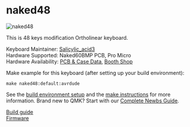 # naked48

![naked48](https://cdn-ak.f.st-hatena.com/images/fotolife/S/Salicylic_acid3/20190326/20190326015949.jpg)

This is 48 keys modification Ortholinear keyboard. 

Keyboard Maintainer: [Salicylic_acid3](https://github.com/Salicylic-acid3)  
Hardware Supported: Naked60BMP PCB, Pro Micro  
Hardware Availability: [PCB & Case Data](https://github.com/Salicylic-acid3/PCB_Data), [Booth Shop](https://salicylic-acid3.booth.pm/items/1271568)

Make example for this keyboard (after setting up your build environment):

    make naked48:default:avrdude

See the [build environment setup](https://docs.qmk.fm/#/getting_started_build_tools) and the [make instructions](https://docs.qmk.fm/#/getting_started_make_guide) for more information. Brand new to QMK? Start with our [Complete Newbs Guide](https://docs.qmk.fm/#/newbs).

[Build guide](https://salicylic-acid3.hatenablog.com/entry/naked48led-build-guide)  
[Firmware](https://github.com/Salicylic-acid3/qmk_firmware/tree/master/keyboards/naked48)  
